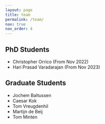 ```yaml
---
layout: page
title: team
permalink: /team/
nav: true
nav_order: 4
---
```


## PhD Students ##

* Christopher Orrico (From Nov 2022)
* Hari Prasad Varadarajan (From Nov 2023)

## Graduate Students ##
* Jochem Baltussen
* Caesar Kok
* Tom Vreugdenhil
* Martijn de Beij
* Tom Minten
